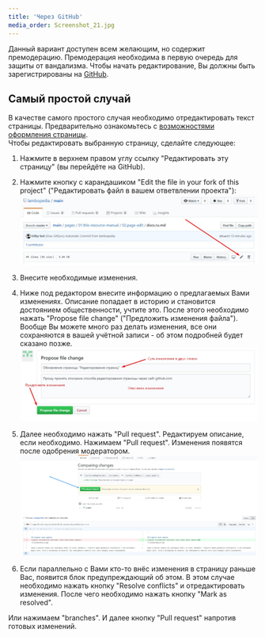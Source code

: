 ```yaml
---
title: 'Через GitHub'
media_order: Screenshot_21.jpg
---
```


Данный вариант доступен всем желающим, но содержит премодерацию. Премодерация необходима в первую очередь для защиты от вандализма. Чтобы начать редактирование, Вы должны быть зарегистрированы на [GitHub](https://github.com/).

## Самый простой случай
В качестве самого простого случая необходимо отредактировать текст страницы. Предварительно ознакомьтесь с [возможностями оформления страницы](../markdown).  
Чтобы редактировать выбранную страницу, сделайте следующее:
1. Нажмите в верхнем правом углу ссылку "Редактировать эту страницу" (вы перейдёте на GitHub).
2. Нажмите кнопку с карандашиком "Edit the file in your fork of this project" ("Редактировать файл в вашем ответвлении проекта"):
![](Screenshot_8.jpg)

3. Внесите необходимые изменения.
4. Ниже под редактором внесите информацию о предлагаемых Вами изменениях. Описание попадает в историю и становится достоянием общественности, учтите это. После этого необходимо нажать "Propose file change" ("Предложить изменения файла"). Вообще Вы можете много раз делать изменения, все они сохраняются в вашей учётной записи - об этом подробней будет сказано позже.
![](Screenshot_9.jpg)

5. Далее необходимо нажать "Pull request". Редактируем описание, если необходимо. Нажимаем "Pull request". Изменения появятся после одобрения модератором.
![](Screenshot_21.jpg)




7. Если параллельно с Вами кто-то внёс изменения в страницу раньше Вас, появится блок предупреждающий об этом. В этом случае необходимо нажать кнопку "Resolve conflicts" и отредактировать изменения. После чего необходимо нажать кнопку "Mark as resolved".


Или нажимаем "branches". И далее кнопку "Pull request" напротив готовых изменений.